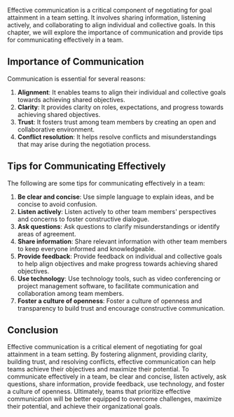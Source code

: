 

Effective communication is a critical component of negotiating for goal attainment in a team setting. It involves sharing information, listening actively, and collaborating to align individual and collective goals. In this chapter, we will explore the importance of communication and provide tips for communicating effectively in a team.

## Importance of Communication

Communication is essential for several reasons:

1. **Alignment**: It enables teams to align their individual and collective goals towards achieving shared objectives.
2. **Clarity**: It provides clarity on roles, expectations, and progress towards achieving shared objectives.
3. **Trust**: It fosters trust among team members by creating an open and collaborative environment.
4. **Conflict resolution**: It helps resolve conflicts and misunderstandings that may arise during the negotiation process.

## Tips for Communicating Effectively

The following are some tips for communicating effectively in a team:

1. **Be clear and concise**: Use simple language to explain ideas, and be concise to avoid confusion.
2. **Listen actively**: Listen actively to other team members' perspectives and concerns to foster constructive dialogue.
3. **Ask questions**: Ask questions to clarify misunderstandings or identify areas of agreement.
4. **Share information**: Share relevant information with other team members to keep everyone informed and knowledgeable.
5. **Provide feedback**: Provide feedback on individual and collective goals to help align objectives and make progress towards achieving shared objectives.
6. **Use technology**: Use technology tools, such as video conferencing or project management software, to facilitate communication and collaboration among team members.
7. **Foster a culture of openness**: Foster a culture of openness and transparency to build trust and encourage constructive communication.

## Conclusion

Effective communication is a critical element of negotiating for goal attainment in a team setting. By fostering alignment, providing clarity, building trust, and resolving conflicts, effective communication can help teams achieve their objectives and maximize their potential. To communicate effectively in a team, be clear and concise, listen actively, ask questions, share information, provide feedback, use technology, and foster a culture of openness. Ultimately, teams that prioritize effective communication will be better equipped to overcome challenges, maximize their potential, and achieve their organizational goals.
